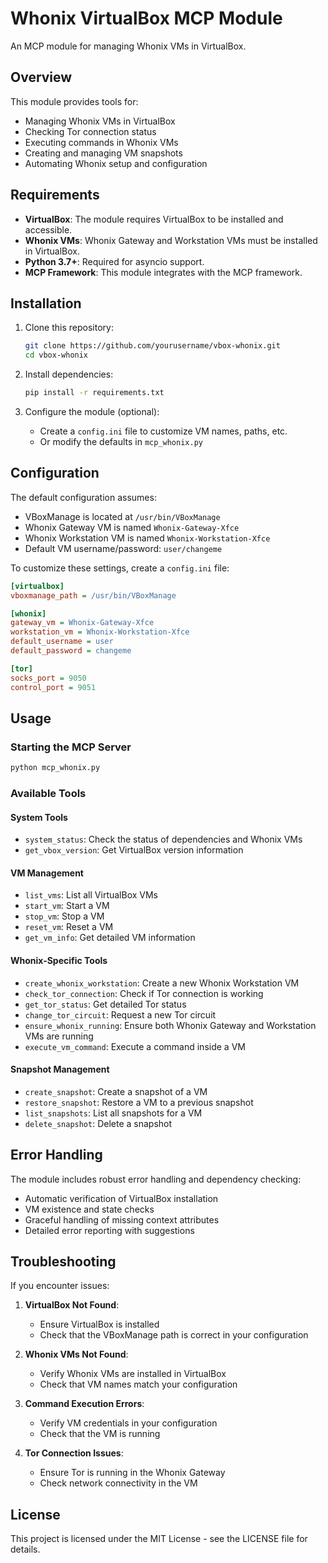 # Whonix VirtualBox MCP Module

An MCP module for managing Whonix VMs in VirtualBox.

## Overview

This module provides tools for:
- Managing Whonix VMs in VirtualBox
- Checking Tor connection status
- Executing commands in Whonix VMs
- Creating and managing VM snapshots
- Automating Whonix setup and configuration

## Requirements

- **VirtualBox**: The module requires VirtualBox to be installed and accessible.
- **Whonix VMs**: Whonix Gateway and Workstation VMs must be installed in VirtualBox.
- **Python 3.7+**: Required for asyncio support.
- **MCP Framework**: This module integrates with the MCP framework.

## Installation

1. Clone this repository:
   ```bash
   git clone https://github.com/yourusername/vbox-whonix.git
   cd vbox-whonix
   ```

2. Install dependencies:
   ```bash
   pip install -r requirements.txt
   ```

3. Configure the module (optional):
   - Create a `config.ini` file to customize VM names, paths, etc.
   - Or modify the defaults in `mcp_whonix.py`

## Configuration

The default configuration assumes:
- VBoxManage is located at `/usr/bin/VBoxManage`
- Whonix Gateway VM is named `Whonix-Gateway-Xfce`
- Whonix Workstation VM is named `Whonix-Workstation-Xfce`
- Default VM username/password: `user/changeme`

To customize these settings, create a `config.ini` file:

```ini
[virtualbox]
vboxmanage_path = /usr/bin/VBoxManage

[whonix]
gateway_vm = Whonix-Gateway-Xfce
workstation_vm = Whonix-Workstation-Xfce
default_username = user
default_password = changeme

[tor]
socks_port = 9050
control_port = 9051
```

## Usage

### Starting the MCP Server

```bash
python mcp_whonix.py
```

### Available Tools

#### System Tools

- `system_status`: Check the status of dependencies and Whonix VMs
- `get_vbox_version`: Get VirtualBox version information

#### VM Management

- `list_vms`: List all VirtualBox VMs
- `start_vm`: Start a VM
- `stop_vm`: Stop a VM
- `reset_vm`: Reset a VM
- `get_vm_info`: Get detailed VM information

#### Whonix-Specific Tools

- `create_whonix_workstation`: Create a new Whonix Workstation VM
- `check_tor_connection`: Check if Tor connection is working
- `get_tor_status`: Get detailed Tor status
- `change_tor_circuit`: Request a new Tor circuit
- `ensure_whonix_running`: Ensure both Whonix Gateway and Workstation VMs are running
- `execute_vm_command`: Execute a command inside a VM

#### Snapshot Management

- `create_snapshot`: Create a snapshot of a VM
- `restore_snapshot`: Restore a VM to a previous snapshot
- `list_snapshots`: List all snapshots for a VM
- `delete_snapshot`: Delete a snapshot

## Error Handling

The module includes robust error handling and dependency checking:
- Automatic verification of VirtualBox installation
- VM existence and state checks
- Graceful handling of missing context attributes
- Detailed error reporting with suggestions

## Troubleshooting

If you encounter issues:

1. **VirtualBox Not Found**:
   - Ensure VirtualBox is installed
   - Check that the VBoxManage path is correct in your configuration

2. **Whonix VMs Not Found**:
   - Verify Whonix VMs are installed in VirtualBox
   - Check that VM names match your configuration

3. **Command Execution Errors**:
   - Verify VM credentials in your configuration
   - Check that the VM is running

4. **Tor Connection Issues**:
   - Ensure Tor is running in the Whonix Gateway
   - Check network connectivity in the VM

## License

This project is licensed under the MIT License - see the LICENSE file for details.
